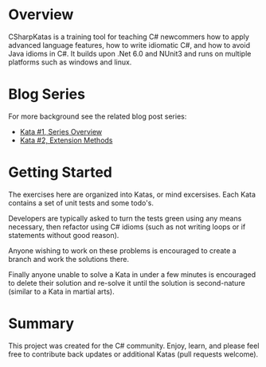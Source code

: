 Overview
===========

CSharpKatas is a training tool for teaching C# newcommers how to apply advanced language features, how to write idiomatic
C#, and how to avoid Java idioms in C#. It builds upon .Net 6.0 and NUnit3 and runs on multiple platforms such as windows and linux.

Blog Series
===========

For more background see the related blog post series:

* [Kata #1, Series Overview](http://rapidapplicationdevelopment.blogspot.com/2013/10/c-isnt-java-learning-via-katas-part-1.html)
* [Kata #2, Extension Methods](http://rapidapplicationdevelopment.blogspot.com/2013/10/learning-c-via-katas-part-2-extension.html)

Getting Started
===========

The exercises here are organized into Katas, or mind excersises.  Each Kata contains a set of unit tests and some 
todo's.  

Developers are typically asked to turn the tests green using any means necessary, then refactor using C# idioms (such 
as not writing loops or if statements without good reason).  

Anyone wishing to work on these problems is encouraged to create a branch and work the solutions there.  

Finally anyone unable to solve a Kata in under a few minutes is encouraged to delete their solution and re-solve it 
until the solution is second-nature (similar to a Kata in martial arts).

Summary
===========

This project was created for the C# community.  Enjoy, learn, and please feel free to contribute 
back updates or additional Katas (pull requests welcome).
